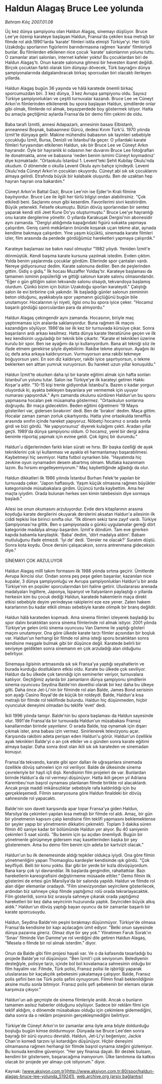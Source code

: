 # Haldun Alagaş Bruce Lee yolunda

*Behram Kılıç 2007.01.08*

<div class="pNewsDetailMainContent ctx_content" itemprop="articleBody">
 Üç kez dünya şampiyonu olan Haldun Alagaş, sinemayı düşlüyor. Bruce Lee'ye özenip karateye başlayan Haldun, Fransa'da çekilen kısa metrajlı bir filmde rol aldı.1990'larda 'karate' filmleri istila etmişti Türkiye'yi. Her türlü Uzakdoğu sporlarının figürlerini barındırmasına rağmen 'karate' filmleriydi bunlar. Bu filmlerden etkilenen nice çocuk 'karate' salonlarının yolunu tuttu. O zamanlar atari salonları, internet kafeler yoktu! Bu çocuklardan biri de Haldun Alagaş'tı. Onun karate salonuna gitmesi bir hevesten ibaret değildi. Birçok çocuktan farklı olarak tüm dünyayı dövecek, Türk bayrağını dünya şampiyonalarında dalgalandıracak birkaç sporcudan biri olacaktı ilerleyen yıllarda.
 <br/>
 <br/>
 Haldun Alagaş bugün 36 yaşında ve hâlâ karatede önemli birkaç sporcumuzdan biri. 3 kez dünya, 3 kez Avrupa şampiyonu oldu. Sayısız Türkiye şampiyonlukları ve çeşitli turnuvalar kazandı. Bruce Lee ve Cüneyt Arkın'ın filmlerinden etkilenerek bu spora başlayan Haldun, şimdilerde onlar gibi olmak, filmlerde rol almak, beyazperdede boy göstermek istiyor. Hatta bu amaçla geçtiğimiz aylarda Fransa'da bir demo film çekimi de oldu.
 <br/>
 <br/>
 Baba tarafı İzmitli, annesi Adapazarlı, annesinin basası Elbistanlı, anneannesi Boşnak, babaannesi Gürcü, dedesi Kırım Türk'ü. 1970 yılında İzmit'te dünyaya gelir. Makine mühendisi babasının sık tayinleri sebebiyle çocukluğu İzmit, Bursa, Denizli ve İstanbul'da geçer. O yıllardaki karate filmleri furyasından etkilenen Haldun, sıkı bir Bruce Lee ve Cüneyt Arkın hayranıdır. Öyle bir hayranlık ki odasının her duvarını Bruce Lee fotoğrafları ile donatmakta, anne ve babasına 'neden benim ismimi Cüneyt koymadınız' diye kızmaktadır. "Ortaokulu İstanbul 1. Levent'teki Şehit Kubilay Okulu'nda okudum. O dönemde o okulla Levent Okulu aynı bahçe içindeydi. Levent Okulu'nda Cüneyt Arkın'ın çocukları okuyordu. Cüneyt abi sık sık çocuklarını almaya gelirdi. Etrafında büyük bir kalabalık oluşurdu. Ben de uzaktan hep hayran hayran ona bakardım."
 <br/>
 <br/>
 Cüneyt Arkın'ın Battal Gazi, Bruce Lee'nin ise Ejder'in Kralı filmine bayılıyordur. Bruce Lee ile ilgili her türlü bilgiyi ondan alabilirsiniz. "Çok etkiledi beni. Saçlarımı onun gibi keserdim. Favorilerimi sivri kestirirdim. Büyük yetenekti. Felsefe okumuştu. Bütün dövüş sporlarından bir sentez yaparak kendi stili Jeet Kune Do'yu oluşturmuştu." Bruce Lee'ye hayranlığı onu karate dergilerine yöneltir. O yıllarda Karakuşak Dergisi'nin abonesidir aynı zamanda. "Dergiyi aldığımda kapağındaki figürü sokakta yapmaya çalışırdım. Geniş camlı mekânların önünde koşarak uçan tekme atar, aynada kendime bakmaya çalışırdım. Yine yaşım küçüktü, sinemada karate filmleri izler, film arasında da perdede gördüğümüz hareketleri yapmaya çalışırdık."
 <br/>
 <br/>
 Karateye başlaması ise bakın nasıl olmuştur "1982 yılıydı. Yeniden İzmit'e dönmüştük. Kendi başıma karate kursuna yazılmak istedim. Evden çıktım. Yolda benim yaşlarımda çocuklar gördüm. Ellerinde spor çantaları vardı. Nereye gidiyorsunuz dedim. Karate salonuna dediler. Ben de peşlerinden gittim. Gidiş o gidiş." İlk hocası Muzaffer Yoldaş'tır. Karateye başlaması da tamamen isminin popülerliği ve gittiği salonun karate salonu olmasındandır. "Eğer o gün gittiğim salon tekvando salonu olsaydı, tekvandoya başlamış olurdum. Çünkü bizim için bütün Uzakdoğu sporları karateydi." Çalıştığı salon ile evi birbirine çok yakındır. İlk başladığı günler salonun zemininin beton olduğunu, ayakkabıyla spor yapmanın güçlüğünü bugün bile unutamıyor. Hocalarının iyi niyeti, ilgisi onu bu spora iyice çeker. "Hocamız başarılı gördüğü sporculardan para da almıyordu."
 <br/>
 <br/>
 Haldun Alagaş çekingendir aynı zamanda. Hocasının, biriyle maç yaptırmaması için aralarda saklanıyordur. Buna rağmen ilk maçını kazandığını söylüyor. 1986'da ise ilk kez bir turnuvada kürsüye çıkar. Sonra başarıların ardı arkası kesilmez. Hatta dünya karate literatürüne geçen ve ilk kez kendisinin uyguladığı bir teknik bile çıkartır. "Karate el teknikleri üzerine kurulu bir spor. Ben ise ayağımı da iyi kullanıyordum. Bana ait tekniği söz ile ifade etmem gerekirse şöyle diyebilirim: Rakibe tekme atıyorsun. Ayağını iki üç defa arka arkaya kaldırıyorsun. Vurmuyorsun ama rakibi tekmeye boğuyorsun yani. En son diz kaldırıyor, rakibi iyice şaşırtıyorsun, o tekme beklerken sen alttan yumruk vuruyorsun. Bu hareket uzun yıllar konuşuldu."
 <br/>
 <br/>
 Haldun İzmit'te okurken daha iyi bir karate eğitimi almak için hafta sonları İstanbul'un yolunu tutar. Salon ise Türkiye'ye ilk karateyi getiren Hakkı Koşar'a aittir. "10-15 kişi trenle gidiyorduk İstanbul'a. Bazen o kadar yorgun oluyorduk ki, ayakta bekleyen bayanlara yer vermemek için uyuyor numarası yapıyorduk." Aynı zamanda okulunu sürdüren Haldun'un bu sporu yapmasına hocaları pek müsamaha göstermez. "Ortaokulun sonlarına doğruydu. Bir maça gidecektim. Beden eğitimi öğretmeni '19 Mayıs gösterileri var, gidersen bırakırım' dedi. Ben de 'bırakın' dedim. Maça gittim. Hocalar zaman zaman zorluk çıkartıyordu. Hatta yine ortaokulda teneffüs arasında sınıfın içinde hareket yapıyoruz. Nöbetçi hocamız o sırada sınıfa girdi ve bizi gördü. 'Ne yapıyorsunuz' diyerek kulağımı çekti. Aradan yıllar geçti. 1989'da dünya şampiyonu oldum. O hocamız, yerel bir dergi adına benimle röportaj yapmak için evime geldi. Çok ilginç bir durumdu."
 <br/>
 <br/>
 Haldun'u diğerlerinden farklı kılan sürati ve hırsı. Bir başka özelliği de ayak tekniklerini çok iyi kullanması ve ayakla eli harmanlamayı başarabilmesi. Kaybetmeyi hiç sevmiyor. Hatta futbol oynarken bile. "Hayatımda hiç zevkine oyun oynamadım desem abartmış olmam. Mutlaka kazanmam lazım. Bu hırsımı engelleyemiyorum." Maç kaybettiğinde ağladığı da olur.
 <br/>
 <br/>
 Haldun dikkatleri ilk 1986 yılında İstanbul Burhan Felek'te yapılan bir turnuvada çeker. "Japon haftasıydı. Yaşım küçük olmasına rağmen büyükler kategorisinde müsabakalara girdim. Üçüncü turda kaybettim. Ama her maçta iyiydim. Orada bulunan herkes sen kimin talebesisin diye sormaya başladı."
 <br/>
 <br/>
 Ailesi ise onun okumasını arzuluyordur. Evde ders kitaplarının arasına koyduğu karate dergilerini okuyarak derslerini aksatan Haldun'a ailesinin ilk ciddi tepkisi lise birinci sınıfta olur. "İlk dönem sekiz tane zayıf vardı. Türkiye Şampiyonası'na gittik. Ben o şampiyonada o günkü uygulamalar gereği dört kategoride madalya almayı başardım. İzmit'e döndüm. Tam eve girerken kapıda babamla karşılaştık. 'Baba' dedim, 'dört madalya aldım'. Babam mutluluğunu ifade etmezdi. 'İyi de' dedi. 'Dersler ne olacak?' Suratım düştü. Sonra kota koydu. Önce dersini çalışacaksın, sonra antrenmana gideceksin diye."
 <br/>
 <br/>
 SİNEMAYI ÇOK ARZULUYOR
 <br/>
 <br/>
 Haldun Alagaş millî takım formasını ilk 1988 yılında sırtına geçirir. Ümitlerde Avrupa İkincisi olur. Ondan sonra peş peşe gelen başarılar, kazanılan nice kupalar, 3 dünya şampiyonluğu ve Avrupa şampiyonlukları Haldun'u bir anda Türkiye'nin en popüler sporcularından biri haline getirir. Uluslararası arenada madalyaları İngiltere, Japonya, İspanyol ve İtalyanların paylaştığı o yıllarda herkesin kim bu çocuk dediği Haldun, karatede hakemlerin maça direkt etkisi sebebiyle deyim yerindeyse rakiplerini eze eze yener. Zaten hakem kararlarının bu kadar etkili olması sebebiyle karate olimpik bir branş değildir.
 <br/>
 <br/>
 Haldun hâlâ karateden kopmadı. Ama sinema filmleri izleyerek başladığı bu spor dalını bıraktıktan sonra sinema filmlerinde rol almak istiyor. 2001 yılında Türkiye'ye gelen ünlü sinema oyuncusu Van Damme ile yaptığı gösteri maçını unutamıyor. Ona göre ülkede karate tarzı filmler açısından bir boşluk var. Haldun'un herhangi bir filmde rol alma isteği sporu bıraktıktan sonra kendisine meşgale bulmak gibi bir düşünce değil. Karatede belirli bir seviyeye geldikten sonra sinemanın en çok arzuladığı alan olduğunu belirtiyor.
 <br/>
 <br/>
 Sinemaya ilgisinin artmasında sık sık Fransa'ya yaptığı seyahatlerin ve burada kurduğu dostlukların etkisi oldu. Karate bu ülkede çok seviliyor. Haldun da bu ülkede çok tanındığı için seminerler veriyor, turnuvalara katılıyor. Geçtiğimiz aylarda bir zamanların dünya şampiyonu şimdilerin sinema oyuncusu Seydina Balde'nin davetlisi olarak bir kez daha bu ülkeye gitti. Daha önce Jet-Li'nin bir filminde rol alan Balde, James Bond serisinin son ayağı Casino Royal'de de küçük bir roldeydi. Balde, Haldun'a kısa metrajlı bir filmde rol teklifinde bulundu. Haldun hiç düşünmeden, hiçbir oyunculuk deneyimi olmadan bu teklife 'evet' dedi.
 <br/>
 <br/>
 İkili 1996 yılında tanışır. Balde'nin bu spora başlaması da Haldun sayesinde olur. 1991'de Fransa'da bir turnuvada Haldun'un müsabakası Fransız kanallarından birinde yayınlanır. O sırada Balde, top oynamak için dışarı çıkmak ister, ama babası izin vermez. Sinirlenerek televizyonu açar. Karşısında rakibini adeta perişan eden Haldun'u görür. Haldun'un özellikle ayak teknikleri Balde'yi o an çok etkiler ve o günden sonra karate eğitimi almaya başlar. Daha sonra dost olan ikili sık sık karateden ve sinemadan konuşur.
 <br/>
 <br/>
 Fransa'da tekvando, karate gibi spor dalları ile uğraşanlara sinemada özellikle dövüş sahneleri için rol veriliyor. Balde de ülkesinde sinema çevreleriyle bir hayli içli dışlı. Kendisinin film projeleri de var. Bunlardan birinde Haldun'a da rol vermeyi düşünüyor. Hatta ikili geçen yıl Adriana Karembeu'nun başrol oynaması planlanan filmde birlikte rol alacaklardı. Ancak proje maddi imkânsızlıklar sebebiyle rafa kaldırıldığı için bu gerçekleşemedi. Filmin senaryosuna göre Haldun finaldeki bir dövüş sahnesinde rol yapacaktı.
 <br/>
 <br/>
 Balde'nin son daveti karşısında apar topar Fransa'ya giden Haldun, Marsilya'da çekimleri yapılan kısa metrajlı bir filmde rol aldı. Amaç, bir gün bir yönetmenin kapısını çalıp kendisine film teklifi yapmasını beklemektense bir şeyler yapıp bir yönetmenin dikkatini çekmekti. Toplam 3 dakika süren filmin 40 saniye kadar bir bölümünde Haldun yer alıyor. Bu 40 saniyenin çekimleri 5 saat sürdü. "Bu benim için şu açıdan önemliydi. Bugün bir yönetmenle görüşmeye gidersem maç kasetlerinden başka bir şey gösteremem. Ama bu demo film benim için adeta bir kartvizit olacak."
 <br/>
 <br/>
 Haldun'un bu ilk denemesinde aldığı tepkiler oldukça iyiydi. Ona göre filmin yönetmenliğini yapan Thomaoglou kardeşler kendisinde ışık gördü. "Çok keyifliydi. Belli bir konu yoktu. Bar gibi bir yerde bir kızla dövüşüyordum. Bana karşı çok iyi davrandılar. İlk başlarda gergindim, rahatlattılar. Bazı hareketlerin kareografisini değiştirmeme müsaade ettiler." Demo filmin ilk gösterimi de ertesi gün Marsilya'da bir salonda yapıldı. Haldun ve filmde rol alan diğer elemanlar oradaydı. "Film sinevizyondan seyircilere gösterilecek, ardından biz sahneye çıkıp filmde yaptığımız rolü orada tekrarlayacaktık. Film gösterildi, sonra biz sırasıyla sahneye çıkarak orada yaptığımız hareketleri bir kez daha seyircinin huzurunda yaptık. Seyirciden büyük alkış aldık." Haldun'un dövüş yaptığı bayan oyuncu da bir zamanlar başarılı bir karate sporcusuydu.
 <br/>
 <br/>
 Haldun, Seydina Balde'nin peşini bırakmayı düşünmüyor. Türkiye'de olmasa Fransa'da kendisine bir kapı açılacağını ümit ediyor. "Belki onun sayesinde dünya pazarına gireriz. Olmaz diye bir şey yok." Yönetmen Faruk Sorak'ın 'Sınav' filminde Van Damme'ye rol verdiğini dile getiren Haldun Alagaş, "Mesela o filmde bir rol almak isterdim." diyor.
 <br/>
 <br/>
 Onun da Balde gibi film projesi hayali var. Ve o da kafasında tasarladığı bu projede Balde'ye rol düşünüyor. "Ben İzmit'i çok seviyorum. Belediyenin desteğiyle, polisiye tarzı, içinde bol bol kovalamaca sahnesinin olduğu bir film hayalim var. Filmde, Türk polisi, Fransız polisi ile işbirliği yaparak uluslararası bir kaçakçılık şebekesini yakalamaya çalışıyor. Balde, Fransız polis şefini ben ise Türk polis şefini oynuyorum. Filmin finali beklenildiğinin aksine mutlu sonla bitmiyor. Fransız polis şefi şebekenin bir elemanı olarak karşımıza çıkıyor."
 <br/>
 <br/>
 Haldun'un adı geçmişte de sinema filmleriyle anıldı. Ancak o bunların tamamen asılsız haberler olduğunu söylüyor. Sadece bir reklâm filmi için teklif aldığını, o dönemde müsabakası olduğu için çekimlere gidemediğini, daha sonra da o reklâm projesinin gerçekleşmediğini belirtiyor.
 <br/>
 <br/>
 Türkiye'de Cüneyt Arkın'ın bir zamanlar ama öyle ama böyle doldurduğu boşluğu bugün kimse doldurmuyor. Dünyada ise Bruce Lee'den sonra bayrağı bir sürü oyuncu devraldı. Haldun, Jet-Li'yi beğeniyor, Jackie Chan'ın komedi tarzını iyi kotardığını düşünüyor. Hiçbir deneyimi olmamasına rağmen herhangi bir filmde başrol oynama isteğini gizlemiyor. Bu konuda kendine güveniyor. "Her şey finansa dayalı. Bir destek bulsam, kendimi bir göstersem, başaracağıma inanıyorum. Ülke tanıtımına da katkısı olacak bir projede yer almayı çok istiyorum." diyor.
 <br/>
</div>


Kaynak: [www.aksiyon.com.tr](http://www.aksiyon.com.tr:80/spor/haldun-alagas-bruce-lee-yolunda_519241), [web.archive.org (arşiv bağlantısı)](http://web.archive.org/web/20160104021644/http://www.aksiyon.com.tr:80/spor/haldun-alagas-bruce-lee-yolunda_519241)
